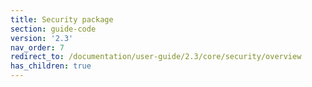 ```yaml
---
title: Security package
section: guide-code
version: '2.3'
nav_order: 7
redirect_to: /documentation/user-guide/2.3/core/security/overview
has_children: true
---
```

